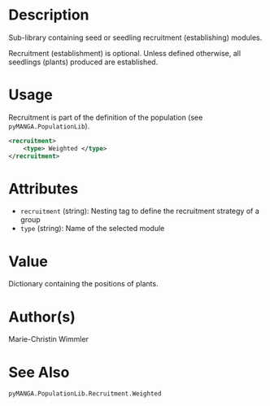 # Description

Sub-library containing seed or seedling recruitment (establishing) modules.

Recruitment (establishment) is optional.
Unless defined otherwise, all seedlings (plants) produced are established.

# Usage

Recruitment is part of the definition of the population (see ``pyMANGA.PopulationLib``). 

```xml
<recruitment>
    <type> Weighted </type>
</recruitment>
```

# Attributes

- ``recruitment`` (string): Nesting tag to define the recruitment strategy of a group
- ``type`` (string): Name of the selected module

# Value

Dictionary containing the positions of plants.

# Author(s)

Marie-Christin Wimmler

# See Also

``pyMANGA.PopulationLib.Recruitment.Weighted``

